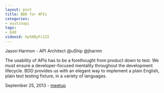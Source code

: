 ```yaml
---
layout: post
title: BDD for APIs
categories:
- austinapi
tags:
- bdd
videoid: hpSKByFc1ZI
---
```


Jason Harmon - API Architect @uShip @jharmn

The usability of APIs has to be a forethought from product down to test. We must ensure a developer-focused mentality throughout the development lifecycle. BDD provides us with an elegant way to implement a plain English, plain text testing fixture, in a variety of languages. 

September 25, 2013 - <a href="http://www.meetup.com/Austin-Homegrown-API/events/136091202/">meetup</a>
